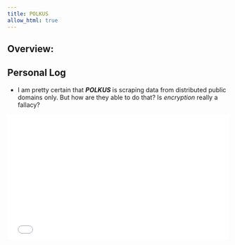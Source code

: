 ```yaml
---
title: POLKUS
allow_html: true
---
```

## Overview:


## Personal Log
- I am pretty certain that ***POLKUS*** is scraping data from distributed public domains only.
But how are they able to do that? Is *encryption* really a fallacy?
<div style="position:relative; padding-bottom:56.25%; height:0; overflow:hidden;">
  <iframe
    src="/graph/index.html"
    style="position:absolute; top:0; left:0; width:100%; height:100%; border:none;"
    loading="lazy"
  ></iframe>
</div>
